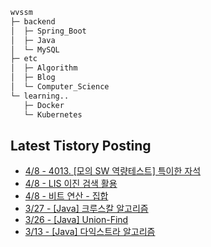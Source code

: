 
```bash
wvssm
├─ backend
│  ├─ Spring_Boot     
│  ├─ Java
│  └─ MySQL  
├─ etc         
│  ├─ Algorithm  
│  ├─ Blog
│  └─ Computer_Science   
└─ learning..       
   ├─ Docker
   └─ Kubernetes           

```  

## Latest Tistory Posting<div class=blog-post text-align='left'>
 - [4/8 - 4013. [모의 SW 역량테스트] 특이한 자석](https://wvssm.tistory.com/entry/4013-%EB%AA%A8%EC%9D%98-SW-%EC%97%AD%EB%9F%89%ED%85%8C%EC%8A%A4%ED%8A%B8-%ED%8A%B9%EC%9D%B4%ED%95%9C-%EC%9E%90%EC%84%9D)
 - [4/8 - LIS 이진 검색 활용](https://wvssm.tistory.com/entry/LIS-%EC%9D%B4%EC%A7%84-%EA%B2%80%EC%83%89-%ED%99%9C%EC%9A%A9)
 - [4/8 - 비트 연산 - 집합](https://wvssm.tistory.com/entry/%EB%B9%84%ED%8A%B8-%EC%97%B0%EC%82%B0-%EC%A7%91%ED%95%A9)
 - [3/27 - [Java] 크루스칼 알고리즘](https://wvssm.tistory.com/entry/Java-Kruskal-Algorithm)
 - [3/26 - [Java] Union-Find](https://wvssm.tistory.com/entry/Java-Union-Find)
 - [3/13 - [Java] 다익스트라 알고리즘](https://wvssm.tistory.com/entry/Java-%EB%8B%A4%EC%9D%B5%EC%8A%A4%ED%8A%B8%EB%9D%BC-%EC%95%8C%EA%B3%A0%EB%A6%AC%EC%A6%98)

</div>
</div>
